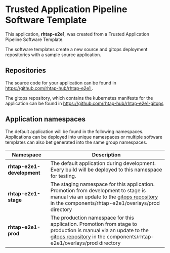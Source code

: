 # Trusted Application Pipeline Software Template

This application, **rhtap-e2e1**, was created from a Trusted Application Pipeline Software Template.

The software templates create a new source and gitops deployment repositories with a sample source application. 

## Repositories

The source code for your application can be found in [https://github.com/rhtap-hub/rhtap-e2e1 ](https://github.com/rhtap-hub/rhtap-e2e1 ).
 
The gitops repository, which contains the kubernetes manifests for the application can be found in 
[https://github.com/rhtap-hub/rhtap-e2e1-gitops ](https://github.com/rhtap-hub/rhtap-e2e1-gitops ) 

## Application namespaces 

The default application will be found in the following namespaces. Applications can be deployed into unique namespaces or multiple software templates can also bet generated into the same group namespaces.  

|  Namespace   |  Description   |  
| -------- | -------- |   
| **rhtap-e2e1-development** | The default application during development. Every build will be deployed to this namespace for testing. | 
| **rhtap-e2e1-stage** | The staging namespace for this application. Promotion from development to stage is manual via an update to the [gitops repository](https://github.com/rhtap-hub/rhtap-e2e1-gitops ) in the components/rhtap-e2e1/overlays/prod directory |  
| **rhtap-e2e1-prod** | The production namespace for this application. Promotion from stage to production is manual via an update to the [gitops repository](https://github.com/rhtap-hub/rhtap-e2e1-gitops ) in the components/rhtap-e2e1/overlays/prod directory | 